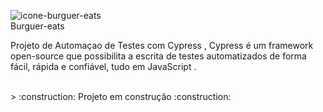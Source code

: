 ![icone-burguer-eats](https://user-images.githubusercontent.com/56574192/178992468-5193e05d-d28c-43a7-8185-66cdbf483f88.png)
<br>
Burguer-eats 

Projeto de Automaçao de Testes com Cypress , Cypress é um framework open-source que possibilita a escrita de testes automatizados de forma fácil, rápida e confiável, tudo em JavaScript . 

<br> 
> :construction: Projeto em construção :construction:

